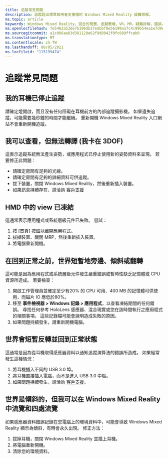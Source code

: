 ```yaml
---
title: 追蹤常見問題
description: 追蹤超出標準取用者支援檔的 Windows Mixed Reality 疑難排解。
ms.topic: article
keywords: Windows Mixed Reality，混合的現實，虛擬實境，VR，MR，疑難排解，錯誤，協助，支援，追蹤
ms.openlocfilehash: fe5462a53de7b196db37edbbf0e56199a17c4c99b54ea1e7d9edf72e0845c9e5
ms.sourcegitcommit: a1c086aa83d381129e62f9d8942f0fc889ffcab0
ms.translationtype: MT
ms.contentlocale: zh-TW
ms.lasthandoff: 08/05/2021
ms.locfileid: "115199474"
---
```

# <a name="tracking-faqs"></a>追蹤常見問題

## <a name="my-headset-has-stopped-tracking"></a>我的耳機已停止追蹤

請確定燈開啟，而且沒有任何阻礙在耳機前方的內部追蹤攝影機。 如果遺失追蹤，可能需要幾秒鐘的時間才能繼續。 重新開機 Windows Mixed Reality 入口網站不會重新開機追蹤。

## <a name="i-can-look-around-but-i-cant-translate-im-stuck-in-3dof"></a>我可以查看，但無法轉譯 (我卡在 3DOF) 

這表示追蹤系統無法產生姿勢，或應用程式已停止使用新的姿勢資料來呈現。 若要修正此問題：

* 請確定房間有足夠的光線。
* 請確定房間有足夠的詳細資料可供追蹤。
* 拔下裝置，關閉 Windows Mixed Reality，然後重新插入裝置。
* 如果訊息持續存在，請洽詢 [客戶支援](https://support.microsoft.com/)

## <a name="the-view-in-the-hmd-is-frozen"></a>HMD 中的 view 已凍結

這通常表示應用程式或系統層級元件已失敗。 嘗試：

1. 按 [首頁] 按鈕以離開應用程式。
2. 拔掉裝置、關閉 MRP，然後重新插入裝置。
3. 將電腦重新開機。

## <a name="the-world-briefly-froze-and-tilted-or-flipped-upside-down-before-returning-to-normal"></a>在回到正常之前，世界短暫地旁邊、傾斜或翻轉

這可能是因為應用程式或系統層級元件發生嚴重錯誤或暫時性缺乏記憶體或 CPU 資源所造成。 若要檢查：

1. 開啟工作管理員並確定至少有20% 的 CPU 可用、400 MB 的記憶體可供使用，而磁片 IO 應低於80%。
2. 移至 **事件檢視器 > Windows 記錄 > 應用程式**，以查看凍結期間的任何錯誤。 尋找任何參考 HoloLens 感應器、混合現實或您在該時間執行之應用程式的相關事項。 這些記錄檔可能會說明造成失敗的原因。
3. 如果問題持續發生，請重新開機電腦。

## <a name="the-world-flipped-upside-down-momentarily-and-returned-to-normal"></a>世界會短暫反轉並回到正常狀態

這通常是因為從耳機取得感應器資料以通知追蹤演算法的錯誤所造成。 如果經常發生這種情況：

1. 將耳機插入不同的 USB 3.0 埠。
2. 將耳機直接插入電腦，而不是進入 USB 3.0 中樞。
3. 如果問題持續發生，請洽詢 [客戶支援](https://support.microsoft.com/)。

## <a name="the-world-is-tilted-but-i-can-navigate-and-walk-around-in-windows-mixed-reality"></a>世界是傾斜的，但我可以在 Windows Mixed Reality 中流覽和四處流覽

如果感應器資料錯誤記錄在您電腦上的環境資料中，可能會導致 Windows Mixed Reality 顯示為傾斜，有時會永久出現。 修正方法：

1. 拔掉耳機，關閉 Windows Mixed Reality 並插上耳機。
2. 將電腦重新開機。
3. 清除您的環境資料。